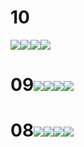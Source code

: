 # 10

![](/assets/1001import.png)![](/assets/1002import.png)![](/assets/1003import.png)![](/assets/1004import.png)

# 09![](/assets/0901import.png)![](/assets/0902import.png)![](/assets/0903import.png)![](/assets/0904import.png)

# 08![](/assets/0801import.png)![](/assets/0802import.png)![](/assets/0803import.png)![](/assets/0804import.png)



